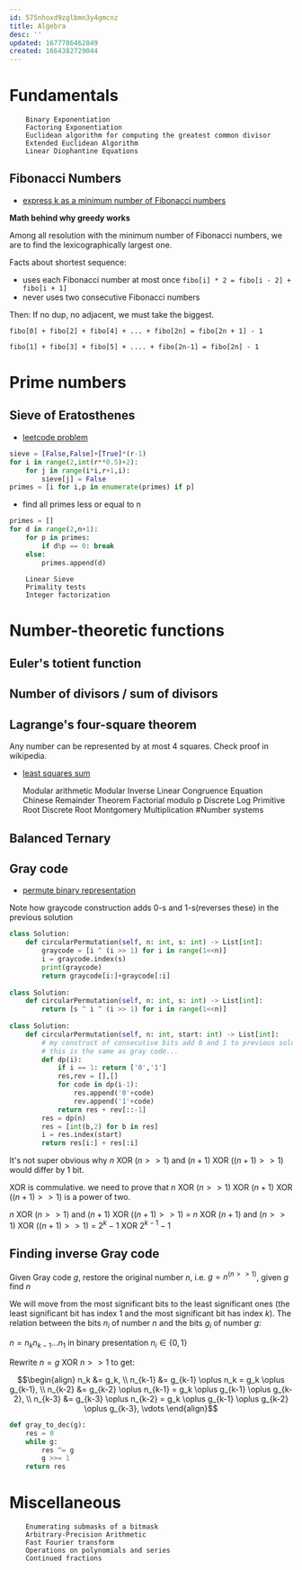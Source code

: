 ```yaml
---
id: 575nhoxd9zglbmn3y4gmcnz
title: Algebra
desc: ''
updated: 1677786462849
created: 1664382729044
---
```

# Fundamentals
        Binary Exponentiation
        Factoring Exponentiation
        Euclidean algorithm for computing the greatest common divisor
        Extended Euclidean Algorithm
        Linear Diophantine Equations
## Fibonacci Numbers
- [express k as a minimum number of Fibonacci numbers](https://leetcode.com/problems/find-the-minimum-number-of-fibonacci-numbers-whose-sum-is-k/)

**Math behind why greedy works**

Among all resolution with the minimum number of Fibonacci numbers, we are to find the lexicographically largest one.

Facts about shortest sequence:
- uses each Fibonacci number at most once `fibo[i] * 2 = fibo[i - 2] + fibo[i + 1]`
- never uses two consecutive Fibonacci numbers

Then: If no dup, no adjacent, we must take the biggest.

`fibo[0] + fibo[2] + fibo[4] + ... + fibo[2n] = fibo[2n + 1] - 1`

`fibo[1] + fibo[3] + fibo[5] + .... + fibo[2n-1] = fibo[2n] - 1`


# Prime numbers
## Sieve of Eratosthenes

- [leetcode problem](https://leetcode.com/problems/closest-prime-numbers-in-range/)
```python
sieve = [False,False]+[True]*(r-1)
for i in range(2,int(r**0.5)+2):
    for j in range(i*i,r+1,i):
        sieve[j] = False
primes = [i for i,p in enumerate(primes) if p]
```

- find all primes less or equal to n
```python
primes = []
for d in range(2,n+1):
    for p in primes:
        if d%p == 0: break
    else:
        primes.append(d)
```

        Linear Sieve
        Primality tests
        Integer factorization
# Number-theoretic functions
## Euler's totient function
## Number of divisors / sum of divisors
    
## Lagrange's four-square theorem
Any number can be represented by at most 4 squares. Check proof in wikipedia.
- [least squares sum](https://leetcode.com/problems/perfect-squares/)

    
    Modular arithmetic
        Modular Inverse
        Linear Congruence Equation
        Chinese Remainder Theorem
        Factorial modulo p
        Discrete Log
        Primitive Root
        Discrete Root
        Montgomery Multiplication
#Number systems
## Balanced Ternary
## Gray code
- [permute binary representation](https://leetcode.com/problems/circular-permutation-in-binary-representation/)

Note how graycode construction adds 0-s and 1-s(reverses these) in the previous solution
```python
class Solution:
    def circularPermutation(self, n: int, s: int) -> List[int]:
        graycode = [i ^ (i >> 1) for i in range(1<<n)]
        i = graycode.index(s)
        print(graycode)
        return graycode[i:]+graycode[:i]
    
class Solution:
    def circularPermutation(self, n: int, s: int) -> List[int]:
        return [s ^ i ^ (i >> 1) for i in range(1<<n)]
    
class Solution:
    def circularPermutation(self, n: int, start: int) -> List[int]:
        # my construct of consecutive bits add 0 and 1 to previous solution
        # this is the same as gray code...
        def dp(i):
            if i == 1: return ['0','1']
            res,rev = [],[]
            for code in dp(i-1):
                res.append('0'+code)
                rev.append('1'+code)
            return res + rev[::-1]
        res = dp(n)
        res = [int(b,2) for b in res]
        i = res.index(start)
        return res[i:] + res[:i]
```

It's not super obvious why $n$ XOR $(n>>1)$ and $(n+1)$ XOR $((n+1)>>1)$ would differ by 1 bit.

XOR is commulative. we need to prove that $n$ XOR $(n>>1)$ XOR $(n+1)$ XOR $((n+1)>>1)$ is a power of two.

$n$ XOR $(n>>1)$ and $(n+1)$ XOR $((n+1)>>1)$ $=$ $n$ XOR $(n+1)$ and $(n>>1)$ XOR $((n+1)>>1)$ $=$ $2^{k} - 1$ XOR $2^{k-1} - 1$

## Finding inverse Gray code

Given Gray code $g$, restore the original number $n$, i.e. $g = n^(n>>1)$, given $g$ find $n$

We will move from the most significant bits to the least significant ones (the least significant bit has index 1 and the most significant bit has index $k$). The relation between the bits $n_i$ of number $n$ and the bits $g_i$ of number $g$:

$n = n_{k}n_{k-1}...n_{1}$ in binary presentation $n_{i} \in \{0,1\}$

Rewrite $n = g$ XOR $n>>1$ to get:

$$\begin{align}
  n_k &= g_k, \\
  n_{k-1} &= g_{k-1} \oplus n_k = g_k \oplus g_{k-1}, \\
  n_{k-2} &= g_{k-2} \oplus n_{k-1} = g_k \oplus g_{k-1} \oplus g_{k-2}, \\
  n_{k-3} &= g_{k-3} \oplus n_{k-2} = g_k \oplus g_{k-1} \oplus g_{k-2} \oplus g_{k-3},
  \vdots
\end{align}$$

```python
def gray_to_dec(g):
    res = 0
    while g:
        res ^= g
        g >>= 1
    return res
```
# Miscellaneous
        Enumerating submasks of a bitmask
        Arbitrary-Precision Arithmetic
        Fast Fourier transform
        Operations on polynomials and series
        Continued fractions